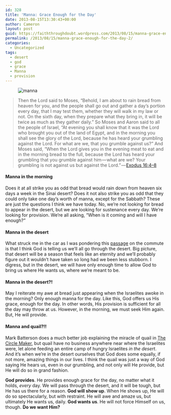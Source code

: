 ```yaml
---
id: 328
title: 'Manna: Grace Enough for the Day'
date: 2013-08-15T13:30:43+00:00
author: Cameron
layout: post
guid: https://faiththroughdoubt.wordpress.com/2013/08/15/manna-grace-enough-for-the-day/
permalink: /2013/08/15/manna-grace-enough-for-the-day-2/
categories:
  - Uncategorized
tags:
  - desert
  - god
  - grace
  - Manna
  - provision
---
```

<figure><img alt="manna" src="https://i1.wp.com/cdn-images-1.medium.com/max/800/0*zyveYNNCTLw9_dQp.jpg?w=525&#038;ssl=1" data-recalc-dims="1" /></figure> 

> Then the Lord said to Moses, “Behold, I am about to rain bread from heaven for you, and the people shall go out and gather a day’s portion every day, that I may test them, whether they will walk in my law or not. On the sixth day, when they prepare what they bring in, it will be twice as much as they gather daily.” So Moses and Aaron said to all the people of Israel, “At evening you shall know that it was the Lord who brought you out of the land of Egypt, and in the morning you shall see the glory of the Lord, because he has heard your grumbling against the Lord. For what are we, that you grumble against us?” And Moses said, “When the Lord gives you in the evening meat to eat and in the morning bread to the full, because the Lord has heard your grumbling that you grumble against him — what are we? Your grumbling is not against us but against the Lord.” — <a href="http://www.biblegateway.com/passage/?search=Exodus%2016:4-8&version=ESV" target="_blank">Exodus 16:4–8</a> 

#### Manna in the morning

Does it at all strike you as odd that bread would rain down from heaven six days a week in the Sinai desert? Does it not also strike you as odd that they could only take one day’s worth of manna, except for the Sabbath? These are just the questions I think we have today. No, we’re not looking for bread to appear in the desert, but we are looking for sustenance every day. We’re looking for provision. We’re all asking, “When is it coming and will I have enough?”

#### Manna in the desert

What struck me in the car as I was pondering this <a href="http://www.biblegateway.com/passage/?search=Exodus%2016&version=ESV" target="_blank">passage</a> on the commute is that I think God is telling us we’ll all go through the desert. Big picture, that desert will be a season that feels like an eternity and we’ll probably figure out it wouldn’t have taken so long had we been less stubborn. I digress, but in the desert, we will have only enough time to allow God to bring us where He wants us, where we’re meant to be.

#### Manna in the desert?!

May I reiterate my awe at bread just appearing when the Israelites awoke in the morning? Only enough manna for the day. Like this, God offers us His grace, enough for the day. In other words, His provision is sufficient for all the day may throw at us. However, in the morning, we must seek Him again. But, He will provide.

#### Manna and quail?!!

Mark Batterson does a much better job explaining the miracle of quail in <a href="http://thecirclemaker.com/about" target="_blank">The Circle Maker</a>, but quail have no business anywhere near where the Israelites were, let alone feeding an entire camp of hungry Israelites _in the desert_. And it’s when we’re in the desert ourselves that God does some equally, if not more, amazing things in our lives. I think the quail was just a way of God saying He hears us, even in our grumbling, and not only will He provide, but He will do so in grand fashion.

**God provides**. He provides enough grace for the day, no matter what it holds, _every_ day. We will pass through the desert, and it will be tough, but He has us there for a reason. **God will show up**. When He shows up, He will do so spectacularly, but with restraint. He will awe and amaze us, but ultimately He wants us, daily. **God wants us**. He will not force Himself on us, though. **Do we want Him?**